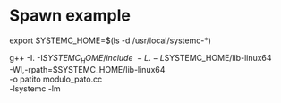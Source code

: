 Spawn example
=====

export SYSTEMC_HOME=$(ls -d /usr/local/systemc-*)

g++ -I. -I$SYSTEMC_HOME/include \
    -L. -L$SYSTEMC_HOME/lib-linux64 \
    -Wl,-rpath=$SYSTEMC_HOME/lib-linux64 \
    -o patito modulo_pato.cc \
    -lsystemc -lm
